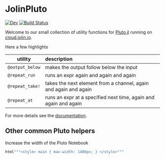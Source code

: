 # JolinPluto

[![Dev](https://img.shields.io/badge/docs-dev-blue.svg)](https://jolin-io.github.io/JolinPluto.jl/dev/)
[![Build Status](https://github.com/jolin-io/JolinPluto.jl/actions/workflows/CI.yml/badge.svg?branch=main)](https://github.com/jolin-io/JolinPluto.jl/actions/workflows/CI.yml?query=branch%3Amain)
<!-- [![Coverage](https://codecov.io/gh/jolin-io/JolinPluto.jl/branch/main/graph/badge.svg)](https://codecov.io/gh/jolin-io/JolinPluto.jl) -->

Welcome to our small collection of utility functions for [Pluto.jl](https://github.com/fonsp/Pluto.jl) running on [cloud.jolin.io](https://cloud.jolin.io).

Here a few highlights

| utility | description |
| ------- |:----------- |
| `@output_below` | makes the output follow below the input |
| `@repeat_run` | runs an expr again and again and again |
| `@repeat_take!` | takes the next element from a channel, again and again and again |
| `@repeat_at` | runs an expr at a specified next time, again and again and again |

For more details see the [documentation](https://jolin-io.github.io/JolinPluto.jl/dev/).

## Other common Pluto helpers

Increase the width of the Pluto Notebook
```julia
html"""<style> main { max-width: 1400px; } </style>"""
```